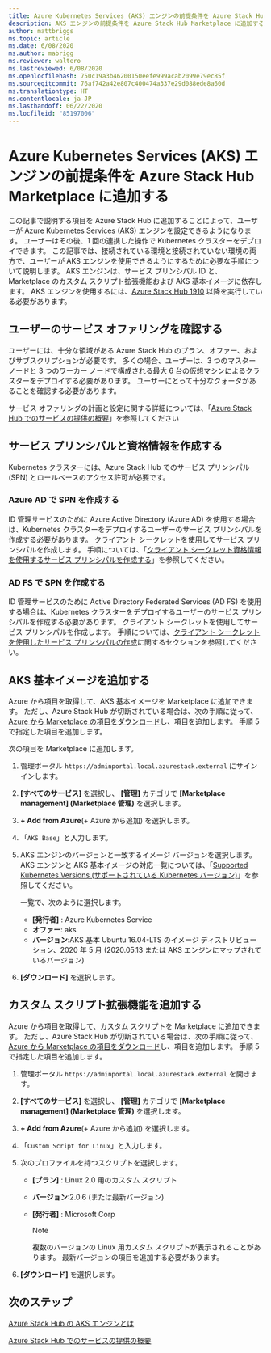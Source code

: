 ```yaml
---
title: Azure Kubernetes Services (AKS) エンジンの前提条件を Azure Stack Hub Marketplace に追加する
description: AKS エンジンの前提条件を Azure Stack Hub Marketplace に追加する方法について説明します。
author: mattbriggs
ms.topic: article
ms.date: 6/08/2020
ms.author: mabrigg
ms.reviewer: waltero
ms.lastreviewed: 6/08/2020
ms.openlocfilehash: 750c19a3b46200150eefe999acab2099e79ec85f
ms.sourcegitcommit: 76af742a42e807c400474a337e29d088ede8a60d
ms.translationtype: HT
ms.contentlocale: ja-JP
ms.lasthandoff: 06/22/2020
ms.locfileid: "85197006"
---
```

# <a name="add-the-azure-kubernetes-services-aks-engine-prerequisites-to-the-azure-stack-hub-marketplace"></a>Azure Kubernetes Services (AKS) エンジンの前提条件を Azure Stack Hub Marketplace に追加する

この記事で説明する項目を Azure Stack Hub に追加することによって、ユーザーが Azure Kubernetes Services (AKS) エンジンを設定できるようになります。 ユーザーはその後、1 回の連携した操作で Kubernetes クラスターをデプロイできます。 この記事では、接続されている環境と接続されていない環境の両方で、ユーザーが AKS エンジンを使用できるようにするために必要な手順について説明します。 AKS エンジンは、サービス プリンシパル ID と、Marketplace のカスタム スクリプト拡張機能および AKS 基本イメージに依存します。 AKS エンジンを使用するには、[Azure Stack Hub 1910](release-notes.md?view=azs-1910) 以降を実行している必要があります。

## <a name="check-your-users-service-offering"></a>ユーザーのサービス オファリングを確認する

ユーザーには、十分な領域がある Azure Stack Hub のプラン、オファー、およびサブスクリプションが必要です。 多くの場合、ユーザーは、3 つのマスター ノードと 3 つのワーカー ノードで構成される最大 6 台の仮想マシンによるクラスターをデプロイする必要があります。 ユーザーにとって十分なクォータがあることを確認する必要があります。

サービス オファリングの計画と設定に関する詳細については、「[Azure Stack Hub でのサービスの提供の概要](service-plan-offer-subscription-overview.md)」を参照してください

## <a name="create-a-service-principal-and-credentials"></a>サービス プリンシパルと資格情報を作成する

Kubernetes クラスターには、Azure Stack Hub でのサービス プリンシパル (SPN) とロールベースのアクセス許可が必要です。

### <a name="create-an-spn-in-azure-ad"></a>Azure AD で SPN を作成する

ID 管理サービスのために Azure Active Directory (Azure AD) を使用する場合は、Kubernetes クラスターをデプロイするユーザーのサービス プリンシパルを作成する必要があります。 クライアント シークレットを使用してサービス プリンシパルを作成します。 手順については、「[クライアント シークレット資格情報を使用するサービス プリンシパルを作成する](azure-stack-create-service-principals.md#create-a-service-principal-that-uses-a-client-secret-credential)」を参照してください。

### <a name="create-an-spn-in-ad-fs"></a>AD FS で SPN を作成する

ID 管理サービスのために Active Directory Federated Services (AD FS) を使用する場合は、Kubernetes クラスターをデプロイするユーザーのサービス プリンシパルを作成する必要があります。 クライアント シークレットを使用してサービス プリンシパルを作成します。 手順については、[クライアント シークレットを使用したサービス プリンシパルの作成](azure-stack-create-service-principals.md#create-a-service-principal-that-uses-client-secret-credentials)に関するセクションを参照してください。

## <a name="add-the-aks-base-image"></a>AKS 基本イメージを追加する

Azure から項目を取得して、AKS 基本イメージを Marketplace に追加できます。 ただし、Azure Stack Hub が切断されている場合は、次の手順に従って、[Azure から Marketplace の項目をダウンロード](azure-stack-download-azure-marketplace-item.md?pivots=state-disconnected)し、項目を追加します。 手順 5 で指定した項目を追加します。

次の項目を Marketplace に追加します。

1. 管理ポータル `https://adminportal.local.azurestack.external` にサインインします。

1. **[すべてのサービス]** を選択し、 **[管理]** カテゴリで **[Marketplace management] (Marketplace 管理)** を選択します。

1. **+ Add from Azure**(+ Azure から追加) を選択します。

1. 「`AKS Base`」と入力します。

1. AKS エンジンのバージョンと一致するイメージ バージョンを選択します。 AKS エンジンと AKS 基本イメージの対応一覧については、「[Supported Kubernetes Versions (サポートされている Kubernetes バージョン)](https://github.com/Azure/aks-engine/blob/master/docs/topics/azure-stack.md#supported-aks-engine-versions)」を参照してください。 

    一覧で、次のように選択します。
    - **[発行者]** : Azure Kubernetes Service
    - **オファー**: aks
    - **バージョン**:AKS 基本 Ubuntu 16.04-LTS のイメージ ディストリビューション、2020 年 5 月 (2020.05.13 または AKS エンジンにマップされているバージョン)

1. **[ダウンロード]** を選択します。

## <a name="add-a-custom-script-extension"></a>カスタム スクリプト拡張機能を追加する

Azure から項目を取得して、カスタム スクリプトを Marketplace に追加できます。 ただし、Azure Stack Hub が切断されている場合は、次の手順に従って、[Azure から Marketplace の項目をダウンロード](azure-stack-download-azure-marketplace-item.md?pivots=state-disconnected)し、項目を追加します。  手順 5 で指定した項目を追加します。

1. 管理ポータル `https://adminportal.local.azurestack.external` を開きます。

1. **[すべてのサービス]** を選択し、 **[管理]** カテゴリで **[Marketplace management] (Marketplace 管理)** を選択します。

1. **+ Add from Azure**(+ Azure から追加) を選択します。

1. 「`Custom Script for Linux`」と入力します。

1. 次のプロファイルを持つスクリプトを選択します。
   - **[プラン]** : Linux 2.0 用のカスタム スクリプト
   - **バージョン**:2.0.6 (または最新バージョン)
   - **[発行者]** : Microsoft Corp

     > [!Note]  
     > 複数のバージョンの Linux 用カスタム スクリプトが表示されることがあります。 最新バージョンの項目を追加する必要があります。

1. **[ダウンロード]** を選択します。

## <a name="next-steps"></a>次のステップ

[Azure Stack Hub の AKS エンジンとは](../user/azure-stack-kubernetes-aks-engine-overview.md)

[Azure Stack Hub でのサービスの提供の概要](service-plan-offer-subscription-overview.md)
